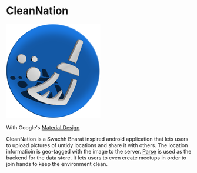 # CleanNation

![Icon](https://github.com/apvarun/CleanNation/raw/master/app/src/main/res/drawable/splash_logo.png)

With Google's [Material Design](https://www.google.co.in/design/spec/material-design/introduction.html)

CleanNation is a Swachh Bharat inspired android application that lets users to upload pictures of untidy locations and share it with others. The location informatioin is geo-tagged with the image to the server. [Parse](https://www.parse.com/) is used as the backend for the data store.
It lets users to even create meetups in order to join hands to keep the environment clean.

